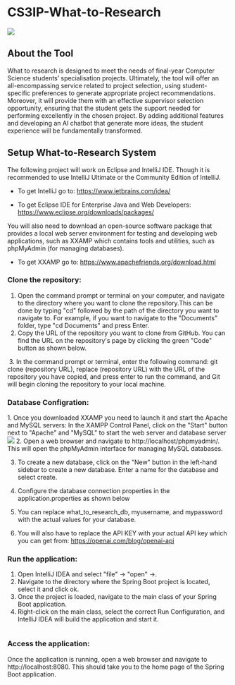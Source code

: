 # CS3IP-What-to-Research
 <img src="https://github.com/RaheebAbdulsalam/CS3IP-What-to-Research/assets/99501966/c1cee2a4-225f-4e63-92d5-f2faf463259a" width:200  style="max-width=%100">

<h2>About the Tool </h2> 

What to research is designed to meet the needs of final-year Computer Science students’ specialisation projects. Ultimately, the tool will offer an all-encompassing service related to project selection, using student-specific preferences to generate appropriate project recommendations. Moreover, it will provide them with an effective supervisor selection opportunity, ensuring that the student gets the support needed for performing excellently in the chosen project. By adding additional features and developing an AI chatbot that generate more ideas, the student experience will be fundamentally transformed. 


<h2>Setup What-to-Research System</h2>
The following project will work on Eclipse and IntelliJ IDE. Though it is recommended to use IntelliJ Ultimate or the Community Edition of IntelliJ.

- To get IntelliJ go to: https://www.jetbrains.com/idea/

- To get Eclipse IDE for Enterprise Java and Web Developers: https://www.eclipse.org/downloads/packages/


You will also need to download an open-source software package that provides a local web server environment for testing and developing web applications, such as XXAMP which contains tools and utilities, such as phpMyAdmin (for managing databases).

- To get XXAMP go to: https://www.apachefriends.org/download.html


<h3> Clone the repository:</h3>

1. Open the command prompt or terminal on your computer, and navigate to the directory where you want to clone the repository.This can be done by typing "cd" followed by the path of the directory you want to navigate to. For example, if you want to navigate to the "Documents" folder, type "cd Documents" and press Enter.
2. Copy the URL of the repository you want to clone from GitHub. You can find the URL on the repository's page by clicking the green "Code" button as shown below.
  <img src="" width:100  style="max-width=%100">
3. In the command prompt or terminal, enter the following command: git clone (repository URL), replace (repository URL) with the URL of the repository you have copied, and press enter to run the command, and Git will begin cloning the repository to your local machine.

<h3> Database Configration:</h3>
1. Once you downloaded XXAMP you need to launch it and start the Apache and MySQL servers: In the XAMPP Control Panel, click on the "Start" button next to "Apache" and "MySQL" to start the web server and database server <img src="https://user-images.githubusercontent.com/99501966/227725750-9f4ab1e5-45f2-42e0-8e76-79b9b6488611.png" width:100 style="max-width=%100">
2. Open a web browser and navigate to http://localhost/phpmyadmin/. This will open the phpMyAdmin interface for managing MySQL databases.

3. To create a new database, click on the "New" button in the left-hand sidebar to create a new database. Enter a name for the database and select create.

4. Configure the database connection properties in the application.properties as shown below <img src="" width:100 style="max-width=%100">

5. You can replace what_to_research_db, myusername, and mypassword with the actual values for your database.

6. You will also have to replace the API KEY with your actual API key which you can get from: https://openai.com/blog/openai-api
 
<h3> Run the application:</h3>
  
1. Open IntelliJ IDEA and select "file" -> "open" ->. 
2. Navigate to the directory where the Spring Boot project is located, select it and click ok.
3. Once the project is loaded, navigate to the main class of your Spring Boot application.  
4. Right-click on the main class, select the correct Run Configuration, and IntelliJ IDEA will build the application and start it.
 <img src="" width:100  style="max-width=%50">

<h3> Access the application: </h3>

Once the application is running, open a web browser and navigate to http://localhost:8080. This should take you to the home page of the Spring Boot application.


